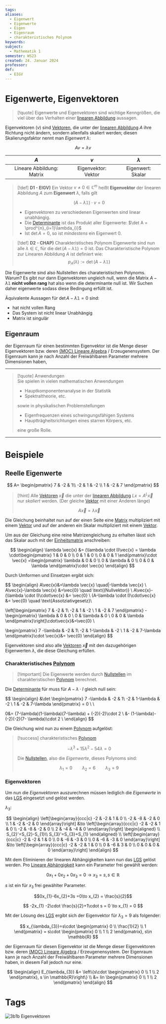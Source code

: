 ```yaml
---
tags: 
aliases:
  - Eigenwert
  - Eigenwerte
  - Eigen
  - Eigenraum
  - charakteristisches Polynom
keywords: 
subject:
  - Mathematik 1
semester: WS23
created: 24. Januar 2024
professor: 
def:
  - EIGV
---
```

 

# Eigenwerte, Eigenvektoren

> [!quote]  Eigenwerte und Eigenvektoren sind wichtige Kenngrößen, die viel über das Verhalten einer [linearen Abbildung](Algebra/Lineare%20Abbildungen.md) aussagen.  

Eigenvektoren ($v$) sind [Vektoren](../Algebra/Vektor.md), die unter der [linearen Abbildung](../Algebra/Lineare%20Abbildungen.md) $A$ ihre Richtung nicht ändern, sondern allenfalls skaliert werden;  diesen Skalierungsfaktor nennt man *Eigenwert* $\lambda$:

$$Av = \lambda v$$

|            $A$            |         $v$         |     $\lambda$     |
| :-----------------------: | :-----------------: | :---------------: |
| Lineare Abbildung: Matrix | Eigenvektor: Vektor | Eigenwert: Skalar |

> [!def] **D1 - EIGV)** Ein Vektor $v\neq 0 \in \mathbb{C}^{m}$ heißt **Eigenvektor** der linearen Abbildung  $A$ zum **Eigenwert** $\lambda$, falls gilt
> 
> $$(A-\lambda \mathbb{1})\cdot v=0$$
> 
> - Eigenvektoren zu verschiedenen Eigenwerten sind linear unabhängig.
> - Die [Determinante](../Algebra/Determinante.md) ist das Produkt aller Eigenwerte: $\det A = \prod^{n}_{i=1}\lambda_{i}$
> - Ist $\det A=0$, so ist *mindestens* ein Eigenwert 0.

> [!def] **D2 - CHAP)** Charakteristisches Polynom
> Eigenwerte sind nun alle $\lambda \in\mathbb{C}$, für die $\det(A-\lambda \mathbb{1})=0$ ist. Das Charakteristische Polynom zur Linearen Abbildung $A$ ist definiert wie:
> $$p_{A}(\lambda) := \det(A-\lambda \mathbb{1})$$
> 

Die Eigenwerte sind also Nullstellen des charateristischen Polynoms. Warum? Es gibt nur dann Eigenvektoren ungleich null, wenn die Matrix $A-\lambda \mathbb{1}$ **nicht vollen rang** hat also wenn die determinante null ist. Wir Suchen daher eigenwerte sodass diese Bedingung erfüllt ist.

Äquivalente Aussagen für $\det{A-\lambda \mathbb{1}} = 0$ sind:
- hat nicht vollen Rang
- Das System ist nicht linear Unabhängig
- Matrix ist singulär

## Eigenraum

der Eigenraum für einen bestimmten Eigenvektor ist die Menge dieser Eigenvektoren bzw. deren [{MOC} Lineare Algebra](../{MOC}%20Lineare%20Algebra.md) / Erzeugenensystem. Der Eigenraum kann je nach Anzahl der Freiwählbaren Parameter mehrere Dimensionen haben,

---

> [!quote] Anwendungen  
> Sie spielen in vielen mathematischen Anwendungen
> - Hauptkomponentenanalyse in der Statistik
> - Spektraltheorie, etc.
>
> sowie in physikalischen Problemstellungen
> - Eigenfrequenzen eines schwingungsfähigen Systems
> - Hauptträgheitsrichtungen eines starren Körpers, etc.
> 
> eine große Rolle.

---

# Beispiele

## Reelle Eigenwerte

$$
A= \begin{pmatrix}
7 & -2 & 1\\
-2 & 1 & -2 \\
1 & -2 & 7
\end{pmatrix}
$$

> [!hint] Alle [Vektoren](../Algebra/Vektor.md) $\vec{x}$ die unter der [linearen Abbildung](Algebra/Lineare%20Abbildungen.md) $Lx = A^{L}\vec{x}$ nur *skaliert* werden. (Der gleiche [Vektor](../Algebra/Vektor.md) mit einer Anderen länge)  
>
> $$A\vec{x}=\lambda \vec{x}$$

Die Gleichung beinhaltet nun auf der einen Seite eine [Matrix](Matrix.md) multipliziert mit einem [Vektor](../Algebra/Vektor.md) und auf der anderen ein Skalar multipliziert mit einem [Vektor](../Algebra/Vektor.md).

Um aus der Gleichung eine reine Matrizengleichung zu erhalten lässt sich das Skalar auch mit der [Einheitsmatrix](Einheitsmatrix.md) anschreiben:

$$
\begin{align}
\lambda \vec{x} &= (\lambda \cdot I)\vec{x} = \lambda \cdot\begin{pmatrix}
1 & 0 & 0 \\
0 & 1 & 0 \\
0 & 0 & 1
\end{pmatrix}\cdot \vec{x} =\begin{pmatrix}
\lambda & 0 & 0 \\
0 & \lambda & 0 \\
0 & 0 & \lambda
\end{pmatrix}\cdot \vec{x}
\end{align}
$$

Durch Umformen und Einsetzen ergibt sich:

$$
\begin{align}
A\vec{x}&=\lambda \vec{x} \quad|-\lambda \vec{x} \\
A\vec{x}-\lambda \vec{x} &=\vec{0} \quad \text{(Nullvektor)} \\
A\vec{x}-(\lambda \cdot I)\cdot\vec{x} &= \vec{0} \\
(A-\lambda \cdot I)\cdot\vec{x} &= \vec{0} \quad \text{Assotziativgesetz}\\

\left[\begin{pmatrix}
7 & -2 & 1\\
-2 & 1 & -2 \\
1 & -2 & 7
\end{pmatrix} - \begin{pmatrix}
\lambda & 0 & 0 \\
0 & \lambda & 0 \\
0 & 0 & \lambda
\end{pmatrix}\right]\cdot\vec{x}&=\vec{0} \\

\begin{pmatrix}
7 -\lambda & -2 & 1\\
-2 & 1-\lambda & -2 \\
1 & -2 & 7-\lambda
\end{pmatrix}\cdot \vec{x}&= \vec{0}
\end{align}
$$

Eigenvektoren sind also alle [Vektoren](../Algebra/Vektor.md) $\vec{x}$ mit den dazugehörigen Eigenwerten $\lambda$, die diese Gleichung erfüllen.

### Charakteristisches [Polynom](Polynom.md)

> [!important] Die Eigenwerte werden durch [Nullstellen](Nullstelle.md) im charakteristischen [Polynom](Polynom.md) berechnet. 

Die [Determinante](Determinante.md) für muss für $A-\lambda \cdot I$ gleich null sein:

$$
\begin{align}
&\det \begin{pmatrix}
7 -\lambda & -2 & 1\\
-2 & 1-\lambda & -2 \\
1 & -2 & 7-\lambda
\end{pmatrix} = 0 \\ \\

0&= (7-\lambda)(1-\lambda)(7-\lambda) + (-2)(-2)\cdot 2 \\
&- (1-\lambda)- (-2)(-2)(7- \lambda)\cdot 2 \\
\end{align}
$$

Die Gleichung wird nun zu einem [Polynom](Polynom.md) aufgelöst:

> [!success] charakteristisches [Polynom](Polynom.md)  
>
> $$-\lambda^{3}+15\lambda^{2}-54\lambda= 0$$
>
> Die [Nullstellen](Nullstelle.md), also die *Eigenwerte*, dieses Polynoms sind:  
>
> $$\lambda_{1} = 0 \qquad \lambda_{2} = 6 \qquad \lambda_{3} = 9$$

### Eigenvektoren

Um nun die *Eigenvektoren* auszurechnen müssen lediglich die *Eigenwerte* in das [LGS](Lineare%20Gleichungssysteme.md) eingesetzt und gelöst werden.

$\lambda_{3}$:

$$
\begin{align}
\left[\begin{array}{ccc|c}
-2 & -2 & 1 & 0 \\
-2 & -8 & -2 & 0 \\
1 & -2 & -2 & 0
\end{array}\right] &\to
\left[\begin{array}{ccc|c}
-2 & -2 & 1 & 0 \\
-2 & -8 & -2 & 0 \\
2 & -4 & -4 & 0
\end{array}\right]
\begin{aligned}
\\
S_{2}'=S_{2}-S_{1}\\
S_{3}'=S_{3}+S_{1}
\end{aligned}
\\
\left[\begin{array}{ccc|c}
-2 & -2 & 1 & 0 \\
0 & -6 & -3 & 0 \\
0 & -6 & -3 & 0
\end{array}\right] &\to
\left[\begin{array}{ccc|c}
-2 & -2 & 1 & 0 \\
0 & -6 & 3 & 0 \\
0 & 0 & 0 & 0
\end{array}\right]
\end{align}
$$

Mit dem Eliminieren der linearen Abhängigkeiten kann nun das [LGS](Lineare%20Gleichungssysteme.md) gelöst werden. Pro [Lineare Abhängigkeit](Algebra/Lineare%20Abhängigkeit.md) kann ein Parameter frei gewählt werden:

$$
0x_{1}+0x_{2}+0x_{3} = 0 \to x_{3} = s, s\in \mathbb{R}
$$

$s$ ist ein für $x_{3}$ frei gewählter Parameter.

$$0x_{1}-6x_{2}+3s =0\to x_{2} = \frac{s}{2}$$

$$
-2x_{1} -2\cdot \frac{s}{2}+1\cdot s = 0 \to x_{1} = 0
$$

Mit der Lösung des [LGS](Lineare%20Gleichungssysteme.md) ergibt sich der Eigenvektor für $\lambda_{3} = 9$ als folgender:

$$
x_{\lambda_{3}}=s\cdot \begin{pmatrix}
0 \\
\frac{1}{2} \\
1
\end{pmatrix} = s\cdot \begin{pmatrix}
0 \\
1 \\
2
\end{pmatrix}, s\in \mathbb{R}
$$

der Eigenraum für diesen Eigenvektor ist die Menge dieser Eigenvektoren bzw. deren [{MOC} Lineare Algebra](../{MOC}%20Lineare%20Algebra.md) / Erzeugenensystem. Der Eigenraum kann je nach Anzahl der Freiwählbaren Parameter mehrere Dimensionen haben, in diesem Fall jedoch nur eine.

$$
\begin{align}
E_{\lambda_{3}} &= \left\{s\cdot \begin{pmatrix}
0 \\ 1 \\ 2 \end{pmatrix}, s \in \mathbb{R}\right\} \\
&= lin \begin{pmatrix}
0 \\ 1 \\ 2
\end{pmatrix}
\end{align}
$$

# Tags

![3b1b Eigenvektoren](https://www.youtube.com/watch?v=PFDu9oVAE-g)
